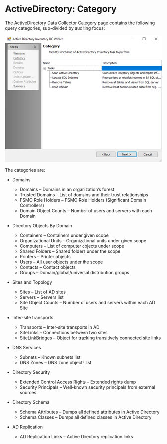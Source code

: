 # ActiveDirectory: Category

The ActiveDirectory Data Collector Category page contains the following query categories,
sub-divided by auditing focus:

![Active Directory Data Collector Wizard Category page](../../../../../../static/img/product_docs/accessanalyzer/enterpriseauditor/admin/datacollector/adinventory/category.webp)

The categories are:

- Domains

    - Domains – Domains in an organization’s forest
    - Trusted Domains – List of domains and their trust relationships
    - FSMO Role Holders – FSMO Role Holders (Significant Domain Controllers)
    - Domain Object Counts – Number of users and servers with each Domain

- Directory Objects By Domain

    - Containers – Containers under given scope
    - Organizational Units – Organizational units under given scope
    - Computers – List of computer objects under scope
    - Shared Folders – Shared folders under the scope
    - Printers – Printer objects
    - Users – All user objects under the scope
    - Contacts – Contact objects
    - Groups – Domain/global/universal distribution groups

- Sites and Topology

    - Sites – List of AD sites
    - Servers – Servers list
    - Site Object Counts – Number of users and servers within each AD Site

- Inter-site transports

    - Transports – Inter-site transports in AD
    - SiteLinks – Connections between two sites
    - SiteLinkBridges – Object for tracking transitively connected site links

- DNS Services

    - Subnets – Known subnets list
    - DNS Zones – DNS zone objects list

- Directory Security

    - Extended Control Access Rights – Extended rights dump
    - Security Principals – Well-known security principals from external sources

- Directory Schema

    - Schema Attributes – Dumps all defined attributes in Active Directory
    - Schema Classes – Dumps all defined classes in Active Directory

- AD Replication

    - AD Replication Links – Active Directory replication links
